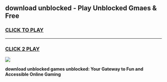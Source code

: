 
## download unblocked - Play Unblocked Gmaes & Free
<h3>
<a href="https://news.freeplayer.one?title=download_unblocked&ref=16F">CLICK TO PLAY</a></h3>
<hr>

<h3>
<a href="https://news.freeplayer.one?title=download_unblocked&ref=16F">CLICK 2 PLAY</a>
  
</h3>

<a href="https://news.freeplayer.one?title=download_unblocked&ref=16F/"><img src="https://clearcache.store/games.png"></a>


**download unblocked games unblocked: Your Gateway to Fun and Accessible Online Gaming**
